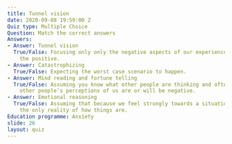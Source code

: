 ```yaml
---
title: Tunnel vision
date: 2020-09-08 19:59:00 Z
Quiz type: Multiple Choice
Question: Match the correct answers
Answers:
- Answer: Tunnel vision
  True/False: Focusing only only the negative aspects of our experience and ignoring
    the positive.
- Answer: Catastrophizing
  True/False: Expecting the worst case scenario to happen.
- Answer: Mind reading and fortune telling
  True/False: Assuming you know what other people are thinking and often assuming
    other people’s perceptions of us are or will be negative.
- Answer: Emotional reasoning
  True/False: Assuming that because we feel strongly towards a situation it must be
    the only reality of how things are.
Education programme: Anxiety
slide: 26
layout: quiz
---
```

